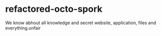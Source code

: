 # refactored-octo-spork
We know abhout all knowledge and secret website, application, files and everything.unfair
